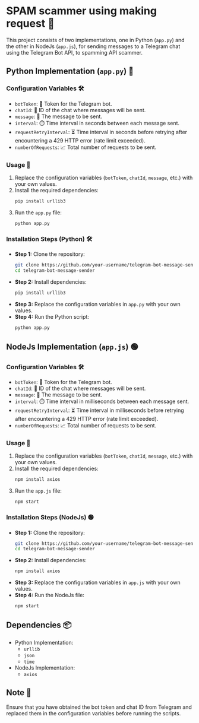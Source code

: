 
# SPAM scammer using making request 📩

This project consists of two implementations, one in Python (`app.py`) and the other in NodeJs (`app.js`), for sending messages to a Telegram chat using the Telegram Bot API, to spamming API scammer.

## Python Implementation (`app.py`) 🐍

### Configuration Variables 🛠️
- `botToken`: 🤖 Token for the Telegram bot.
- `chatId`: 💬 ID of the chat where messages will be sent.
- `message`: 📝 The message to be sent.
- `interval`: ⏱️ Time interval in seconds between each message sent.
- `requestRetryInterval`: ⏳ Time interval in seconds before retrying after encountering a 429 HTTP error (rate limit exceeded).
- `numberOfRequests`: 📈 Total number of requests to be sent.

### Usage 🚀
1. Replace the configuration variables (`botToken`, `chatId`, `message`, etc.) with your own values.
2. Install the required dependencies:
   ```bash
   pip install urllib3
   ```
3. Run the `app.py` file:
   ```bash
   python app.py
   ```

### Installation Steps (Python) 🛠️
- **Step 1:** Clone the repository:
  ```bash
  git clone https://github.com/your-username/telegram-bot-message-sender.git
  cd telegram-bot-message-sender
  ```
- **Step 2:** Install dependencies:
  ```bash
  pip install urllib3
  ```
- **Step 3:** Replace the configuration variables in `app.py` with your own values.
- **Step 4:** Run the Python script:
  ```bash
  python app.py
  ```

## NodeJs Implementation (`app.js`) 🟢

### Configuration Variables 🛠️
- `botToken`: 🤖 Token for the Telegram bot.
- `chatId`: 💬 ID of the chat where messages will be sent.
- `message`: 📝 The message to be sent.
- `interval`: ⏱️ Time interval in milliseconds between each message sent.
- `requestRetryInterval`: ⏳ Time interval in milliseconds before retrying after encountering a 429 HTTP error (rate limit exceeded).
- `numberOfRequests`: 📈 Total number of requests to be sent.

### Usage 🚀
1. Replace the configuration variables (`botToken`, `chatId`, `message`, etc.) with your own values.
2. Install the required dependencies:
   ```bash
   npm install axios
   ```
3. Run the `app.js` file:
   ```bash
   npm start
   ```

### Installation Steps (NodeJs) 🟢
- **Step 1:** Clone the repository:
  ```bash
  git clone https://github.com/your-username/telegram-bot-message-sender.git
  cd telegram-bot-message-sender
  ```
- **Step 2:** Install dependencies:
  ```bash
  npm install axios
  ```
- **Step 3:** Replace the configuration variables in `app.js` with your own values.
- **Step 4:** Run the NodeJs file:
  ```bash
  npm start
  ```

## Dependencies 📦
- Python Implementation:
  - `urllib`
  - `json`
  - `time`
- NodeJs Implementation:
  - `axios`

## Note 📝
Ensure that you have obtained the bot token and chat ID from Telegram and replaced them in the configuration variables before running the scripts.
